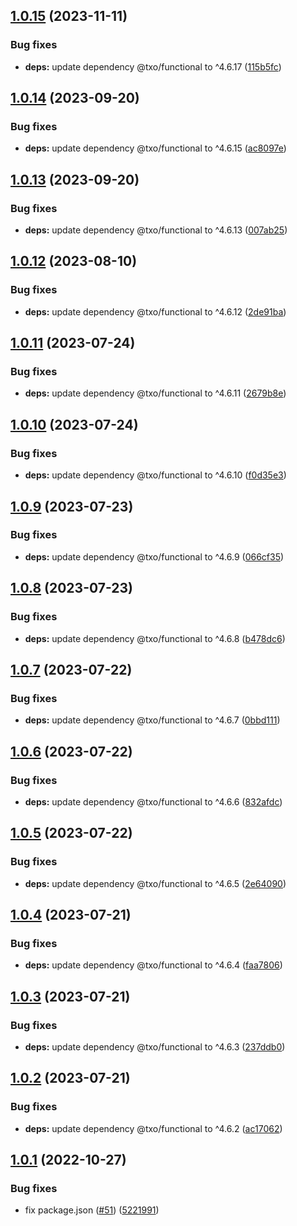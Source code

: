 ## [1.0.15](https://github.com/technology-studio/i18n-react/compare/v1.0.14...v1.0.15) (2023-11-11)


### Bug fixes

* **deps:** update dependency @txo/functional to ^4.6.17 ([115b5fc](https://github.com/technology-studio/i18n-react/commit/115b5fc8317bae33a82a416c9325eee496a1f4f9))

## [1.0.14](https://github.com/technology-studio/i18n-react/compare/v1.0.13...v1.0.14) (2023-09-20)


### Bug fixes

* **deps:** update dependency @txo/functional to ^4.6.15 ([ac8097e](https://github.com/technology-studio/i18n-react/commit/ac8097e7cf0c9d3c1a3b14e22d5642534cbd6d65))

## [1.0.13](https://github.com/technology-studio/i18n-react/compare/v1.0.12...v1.0.13) (2023-09-20)


### Bug fixes

* **deps:** update dependency @txo/functional to ^4.6.13 ([007ab25](https://github.com/technology-studio/i18n-react/commit/007ab25c25117a25b1bf95c1ae77c2afa02e83bf))

## [1.0.12](https://github.com/technology-studio/i18n-react/compare/v1.0.11...v1.0.12) (2023-08-10)


### Bug fixes

* **deps:** update dependency @txo/functional to ^4.6.12 ([2de91ba](https://github.com/technology-studio/i18n-react/commit/2de91ba0f8038362999aeae87043941b94e78093))

## [1.0.11](https://github.com/technology-studio/i18n-react/compare/v1.0.10...v1.0.11) (2023-07-24)


### Bug fixes

* **deps:** update dependency @txo/functional to ^4.6.11 ([2679b8e](https://github.com/technology-studio/i18n-react/commit/2679b8e755f1657a102b7424213361baa38ed498))

## [1.0.10](https://github.com/technology-studio/i18n-react/compare/v1.0.9...v1.0.10) (2023-07-24)


### Bug fixes

* **deps:** update dependency @txo/functional to ^4.6.10 ([f0d35e3](https://github.com/technology-studio/i18n-react/commit/f0d35e306c4d2ee7c83c75a8c13402f8c5624cc6))

## [1.0.9](https://github.com/technology-studio/i18n-react/compare/v1.0.8...v1.0.9) (2023-07-23)


### Bug fixes

* **deps:** update dependency @txo/functional to ^4.6.9 ([066cf35](https://github.com/technology-studio/i18n-react/commit/066cf35a35a137c07afa3287bdebf75fc217a4e7))

## [1.0.8](https://github.com/technology-studio/i18n-react/compare/v1.0.7...v1.0.8) (2023-07-23)


### Bug fixes

* **deps:** update dependency @txo/functional to ^4.6.8 ([b478dc6](https://github.com/technology-studio/i18n-react/commit/b478dc6c15096f3a91c4963328b8e703aa91d04e))

## [1.0.7](https://github.com/technology-studio/i18n-react/compare/v1.0.6...v1.0.7) (2023-07-22)


### Bug fixes

* **deps:** update dependency @txo/functional to ^4.6.7 ([0bbd111](https://github.com/technology-studio/i18n-react/commit/0bbd1118e49914500e385488889d283ab2f0b7a0))

## [1.0.6](https://github.com/technology-studio/i18n-react/compare/v1.0.5...v1.0.6) (2023-07-22)


### Bug fixes

* **deps:** update dependency @txo/functional to ^4.6.6 ([832afdc](https://github.com/technology-studio/i18n-react/commit/832afdc3333eb34955b174e0d6991206fe713f1b))

## [1.0.5](https://github.com/technology-studio/i18n-react/compare/v1.0.4...v1.0.5) (2023-07-22)


### Bug fixes

* **deps:** update dependency @txo/functional to ^4.6.5 ([2e64090](https://github.com/technology-studio/i18n-react/commit/2e640909bd32b179acd77e106877ed90545f5298))

## [1.0.4](https://github.com/technology-studio/i18n-react/compare/v1.0.3...v1.0.4) (2023-07-21)


### Bug fixes

* **deps:** update dependency @txo/functional to ^4.6.4 ([faa7806](https://github.com/technology-studio/i18n-react/commit/faa7806e4222c7aa165055426e0c08ff9a3c1c41))

## [1.0.3](https://github.com/technology-studio/i18n-react/compare/v1.0.2...v1.0.3) (2023-07-21)


### Bug fixes

* **deps:** update dependency @txo/functional to ^4.6.3 ([237ddb0](https://github.com/technology-studio/i18n-react/commit/237ddb0fce23a07e18e84d973c02121e65c2a248))

## [1.0.2](https://github.com/technology-studio/i18n-react/compare/v1.0.1...v1.0.2) (2023-07-21)


### Bug fixes

* **deps:** update dependency @txo/functional to ^4.6.2 ([ac17062](https://github.com/technology-studio/i18n-react/commit/ac1706201ea8507047889a19e8ec95cf82d769cd))

## [1.0.1](https://github.com/technology-studio/i18n-react/compare/v1.0.0...v1.0.1) (2022-10-27)


### Bug fixes

* fix package.json ([#51](https://github.com/technology-studio/i18n-react/issues/51)) ([5221991](https://github.com/technology-studio/i18n-react/commit/52219916ac2628629f244fb3483ebba618050948))
